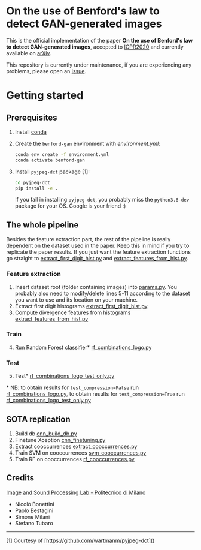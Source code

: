 # On the use of Benford's law to detect GAN-generated images
This is the official implementation of the paper **On the use of Benford's law to detect GAN-generated images**,
accepted to [ICPR2020](http://www.icpr2020.it/) and currently available on [arXiv](https://arxiv.org/abs/2004.07682).

This repository is currently under maintenance, if you are experiencing any problems, please open an
[issue](https://github.com/polimi-ispl/icpr-benford-gan/issues).

# Getting started

## Prerequisites
1) Install [conda](https://docs.conda.io/en/latest/miniconda.html)
2) Create the `benford-gan` environment with *environment.yml*:
    
    ```bash
    conda env create -f environment.yml
    conda activate benford-gan
    ```
3) Install `pyjpeg-dct` package [1]:
    ```bash
    cd pyjpeg-dct
    pip install -e .
    ```
   If you fail in installing `pyjpeg-dct`, you probably miss the `python3.6-dev` package for your OS. Google is your friend :)

## The whole pipeline

Besides the feature extraction part, the rest of the pipeline is really dependent on the dataset used in the paper. 
Keep this in mind if you try to replicate the paper results. If you just want the feature extraction functions go
straight to [extract_first_digit_hist.py](extract_first_digit_hist.py) and
[extract_features_from_hist.py](extract_features_from_hist.py).

### Feature extraction
1) Insert dataset root (folder containing images) into [params.py](params.py). You probably also need to modify/delete
   lines 5-11 according to the dataset you want to use and its location on your machine. 
2) Extract first digit histograms [extract_first_digit_hist.py](extract_first_digit_hist.py). 
3) Compute divergence features from histograms [extract_features_from_hist.py](extract_features_from_hist.py)
   
### Train
4) Run Random Forest classifier* [rf_combinations_logo.py](rf_combinations_logo.py)
   
### Test
5) Test* [rf_combinations_logo_test_only.py](rf_combinations_logo_test_only.py)

\* NB: to obtain results for `test_compression=False` run  [rf_combinations_logo.py](rf_combinations_logo.py),
to obtain results for `test_compression=True` run  [rf_combinations_logo_test_only.py](rf_combinations_logo_test_only.py)

## SOTA replication
1) Build db [cnn_build_db.py](cnn_build_db.py)
2) Finetune Xception [cnn_finetuning.py](cnn_finetuning.py)
3) Extract cooccurrences [extract_cooccurrences.py](extract_cooccurrences.py)
4) Train SVM on cooccurrences [svm_cooccurrences.py](svm_cooccurrences.py)
5) Train RF on cooccurrences [rf_cooccurrences.py](rf_cooccurrences.py)


## Credits
[Image and Sound Processing Lab - Politecnico di Milano](http://ispl.deib.polimi.it/)
- Nicolò Bonettini
- Paolo Bestagini  
- Simone Milani
- Stefano Tubaro

--- 
[1] Courtesy of [https://github.com/wartmanm/pyjpeg-dct]()